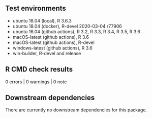 ## Test environments

* ubuntu 18.04 (local), R 3.6.3
* ubuntu 18.04 (docker), R-devel 2020-03-04 r77906
* ubuntu 16.04 (github actions), R 3.2, R 3.3, R 3.4, R 3.5, R 3.6
* macOS-latest (github actions), R 3.6
* macOS-latest (github actions), R-devel
* windows-latest (github actions), R 3.6
* win-builder, R-devel and release

## R CMD check results

0 errors | 0 warnings | 0 note

## Downstream dependencies

There are currently no downstream dependencies for this package.
